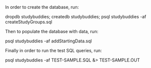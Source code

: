 In order to create the database, run:

dropdb studybuddies; createdb studybuddies; psql studybuddies -af createStudyGroups.sql

Then to populate the database with data, run:

psql studybuddies -af addStartingData.sql

Finally in order to run the test SQL queries, run:

psql studybuddies -af TEST-SAMPLE.SQL &> TEST-SAMPLE.OUT
